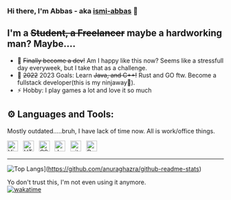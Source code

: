### Hi there, I'm Abbas - aka [ismi-abbas][twitter] 👋

## I'm a ~~Student, a Freelancer~~ maybe a hardworking man? Maybe....

- 🌱 ~~Finally become a dev!~~ Am I happy like this now? Seems like a stressfull day everyweek, but I take that as a challenge.
- 🥅 ~~2022~~ 2023 Goals: Learn ~~Java, and C++!~~ Rust and GO ftw. Become a fullstack developer(this is my ninjaway🥷).
- ⚡ Hobby: I play games a lot and love it so much

## ⚙️ Languages and Tools:
Mostly outdated.....bruh, I have lack of time now. All is work/office things.

<a name="learning-now"></a>

[<img src="https://img.shields.io/badge/VS%20Code-282C34?logo=visual-studio-code&logoColor=007ACC" alt="Visual Studio Code logo" title="Visual Studio Code" height="25" />][tech_tools_anchor]
&nbsp;
[<img src="https://img.shields.io/badge/HTML5-282C34?logo=html5&logoColor=E34F26" alt="HTML5 logo" title="HTML5" height="25" />][tech_tools_anchor]
&nbsp;
[<img src="https://img.shields.io/badge/CSS3-282C34?logo=css3&logoColor=1572B6" alt="CSS3 logo" title="CSS3" height="25" />][tech_tools_anchor]
&nbsp;
[<img src="https://img.shields.io/badge/JavaScript-282C34?logo=javascript&logoColor=F7DF1E" alt="JavaScript logo" title="JavaScript" height="25" />][tech_tools_anchor]
&nbsp;
[<img src="https://img.shields.io/badge/git-282C34?logo=git&logoColor=F05032" alt="git logo" title="git" height="25" />][tech_tools_anchor]
&nbsp;
[<img src="https://img.shields.io/badge/ReactJs-282C34?logo=react&logoColor=61DAFB" alt="React Native logo" title="React" height="25" />][tech_tools_anchor]

<a name="learning-next"></a>

---
![Top Langs](https://github-readme-stats.vercel.app/api?username=ismi-abbas)](https://github.com/anuraghazra/github-readme-stats)

Yo don't trust this, I'm not even using it anymore. <br>
[![wakatime](https://wakatime.com/badge/user/e343c780-2554-4143-9341-901258583fa6.svg)](https://wakatime.com/@e343c780-2554-4143-9341-901258583fa6)




[twitter]: https://twitter.com/ismi_abbas
[instagram]: https://www.instagram.com/ismiabbas
[linkedin]: https://www.linkedin.com/in/ismi-abbas/
[tech_tools_anchor]: #bonjour--
[learning_now_anchor]: #learning-now
[learning_next_anchor]: #learning-next
